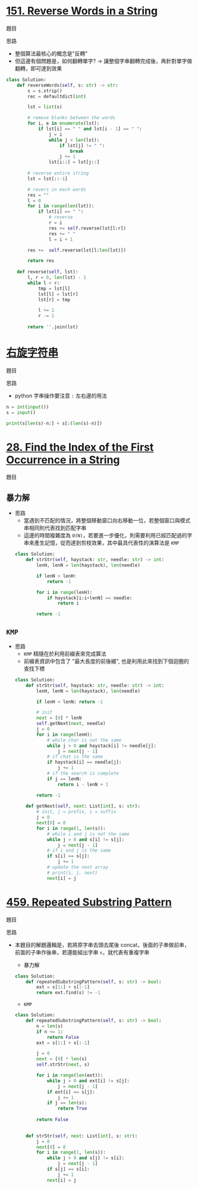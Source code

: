 # [151. Reverse Words in a String](https://leetcode.com/problems/reverse-words-in-a-string/description/)
題目

思路
- 整個算法最核心的概念是"反轉"
- 但這邊有個問題是，如何翻轉單字? -> 讓整個字串翻轉完成後，再針對單字做翻轉，即可達到效果
```python
class Solution:
    def reverseWords(self, s: str) -> str:
        s = s.strip()
        rec = defaultdict(int)

        lst = list(s)

        # remove blanks between the words
        for i, e in enumerate(lst):
            if lst[i] == " " and lst[i - 1] == " ":
                j = i
                while j < len(lst):
                    if lst[j] != " ":
                        break
                    j += 1
                lst[i::] = lst[j::]
        
        # reverse entire string
        lst = lst[::-1]

        # revers in each words
        res = ""
        l = 0
        for i in range(len(lst)):
            if lst[i] == " ":
                # reverse
                r = i
                res += self.reverse(lst[l:r])
                res += " "
                l = i + 1

        res +=  self.reverse(lst[l:len(lst)])

        return res
    
    def reverse(self, lst):
        l, r = 0, len(lst) - 1
        while l < r:
            tmp = lst[l]
            lst[l] = lst[r]
            lst[r] = tmp

            l += 1
            r -= 1
        
        return ''.join(lst)
```

# [右旋字符串](https://kamacoder.com/problempage.php?pid=1065)
題目

思路
- python 字串操作要注意 `:` 左右邊的用法
```python
n = int(input())
s = input()

print(s[len(s)-n:] + s[:(len(s)-n)])
```

# [28. Find the Index of the First Occurrence in a String](https://leetcode.com/problems/find-the-index-of-the-first-occurrence-in-a-string/description/)
題目

## 暴力解
- 思路
    - 當遇到不匹配的情況，將整個移動窗口向右移動一位，若整個窗口與模式串相同則代表找到匹配字串
    - 這邊的時間複雜度為 `O(N)`，若要進一步優化，則需要利用已經匹配過的字串來產生記憶，從而達到剪枝效果，其中最具代表性的演算法是 `KMP`
    ```python
    class Solution:
        def strStr(self, haystack: str, needle: str) -> int:
            lenH, lenN = len(haystack), len(needle)

            if lenN > lenH:
                return -1

            for i in range(lenH):
                if haystack[i:i+lenN] == needle:
                    return i

            return -1
    ```
## `KMP`
- 思路
    - `KMP` 精隨在於利用前綴表來完成算法
    - 前綴表資訊中包含了 "最大長度的前後綴", 也是利用此來找到下個迴圈的查找下標
    ```python
    class Solution:
        def strStr(self, haystack: str, needle: str) -> int:
            lenH, lenN = len(haystack), len(needle)
    
            if lenH < lenN: return -1
    
            # init
            next = [0] * lenN
            self.getNext(next, needle)
            j = 0
            for i in range(lenH):
                # while char is not the same
                while j > 0 and haystack[i] != needle[j]:
                    j = next[j - 1]
                # if chat is the same
                if haystack[i] == needle[j]:
                    j += 1
                # if the search is complete
                if j == lenN:
                    return i - lenN + 1
    
            return -1
        
        def getNext(self, next: List[int], s: str):
            # init, j = prefix, i = suffix
            j = 0
            next[0] = 0
            for i in range(1, len(s)):
                # while i and j is not the same
                while j > 0 and s[i] != s[j]:
                    j = next[j - 1]
                # if i and j is the same
                if s[i] == s[j]:
                    j += 1
                # update the next array
                # print(i, j, next)
                next[i] = j
    ```

# [459. Repeated Substring Pattern](https://leetcode.com/problems/repeated-substring-pattern/description/)
題目

思路
- 本題目的解題邏輯是，若將原字串去頭去尾後 concat，後面的子串做前串，前面的子串作後串，若還能組出字串 `s`，就代表有重複字串
    - 暴力解
    ```python
    class Solution:
        def repeatedSubstringPattern(self, s: str) -> bool:
            ext = s[1:] + s[:-1]
            return ext.find(s) != -1
    ```

    - `KMP`
    ```python
    class Solution:
        def repeatedSubstringPattern(self, s: str) -> bool:
            n = len(s)
            if n <= 1:
                return False
            ext = s[1:] + s[:-1]               
    
            j = 0
            next = [0] * len(s)
            self.strStr(next, s)
    
            for i in range(len(ext)):
                while j > 0 and ext[i] != s[j]:
                    j = next[j - 1]
                if ext[i] == s[j]:
                    j += 1
                if j == len(s):
                    return True
            
            return False
    
        
        def strStr(self, next: List[int], s: str):
            j = 0
            next[0] = 0
            for i in range(1, len(s)):
                while j > 0 and s[j] != s[i]:
                    j = next[j - 1]
                if s[j] == s[i]:
                    j += 1
                next[i] = j
                
    ```